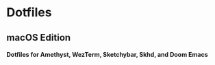 # Dotfiles

## macOS Edition

#### Dotfiles for Amethyst, WezTerm, Sketchybar, Skhd, and Doom Emacs
